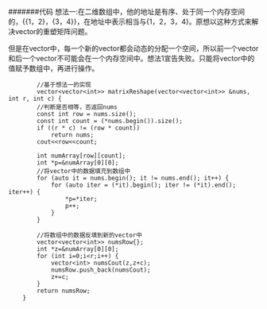 


#######代码
想法一:在二维数组中，他的地址是有序、处于同一个内存空间的，{{1，2}，{3，4}}，在地址中表示相当与{1，2，3，4}。原想以这种方式来解决vector的重塑矩阵问题。

但是在vector中，每一个新的vector都会动态的分配一个空间，所以前一个vector和后一个vector不可能会在一个内存空间中。想法1宣告失败。只能将vector中的值赋予数组中，再进行操作。


```language
		//基于想法一的实现
        vector<vector<int>> matrixReshape(vector<vector<int>> &nums, int r, int c) {
        //判断是否相等，否返回nums
        const int row = nums.size();
        const int count = (*nums.begin()).size();
        if ((r * c) != (row * count))
            return nums;
        cout<<row<<count;

        int numArray[row][count];
        int *p=&numArray[0][0];
		//将vector中的数据填充到数组中
        for (auto it = nums.begin(); it != nums.end(); it++) {
            for (auto iter = (*it).begin(); iter != (*it).end(); iter++) {
                *p=*iter;
                p++;
            }
        }

		//将数组中的数据反填到新的vector中
        vector<vector<int>> numsRow{};
        int *z=&numArray[0][0];
        for (int i=0;i<r;i++) {
            vector<int> numsCout(z,z+c);
            numsRow.push_back(numsCout);
            z+=c;
        }
        return numsRow;
    }
```